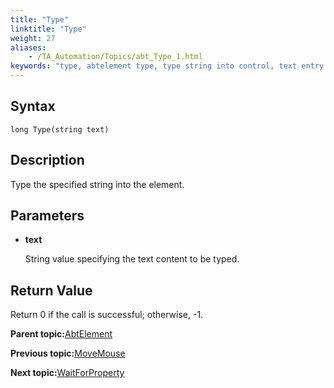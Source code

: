 ```yaml
--- 
title: "Type"
linktitle: "Type"
weight: 27
aliases: 
    - /TA_Automation/Topics/abt_Type_1.html
keywords: "type, abtelement type, type string into control, text entry into HTML element, type into element"
---
```


## Syntax

`long Type(string text)`

## Description

Type the specified string into the element.

## Parameters

-   **text**

    String value specifying the text content to be typed.


## Return Value

Return 0 if the call is successful; otherwise, -1.

**Parent topic:**[AbtElement](/TA_Automation/Topics/abt_AbtElement.html)

**Previous topic:**[MoveMouse](/TA_Automation/Topics/abt_MoveMouse_1.html)

**Next topic:**[WaitForProperty](/TA_Automation/Topics/abt_WaitForProperty_1.html)

